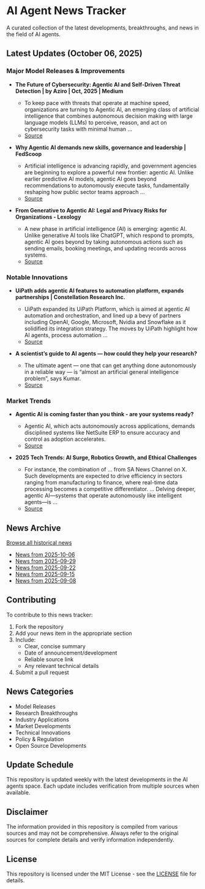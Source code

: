 # AI Agent News Tracker

A curated collection of the latest developments, breakthroughs, and news in the field of AI agents.

## Latest Updates (October 06, 2025)


### Major Model Releases & Improvements

- **The Future of Cybersecurity: Agentic AI and Self-Driven Threat Detection | by Aziro | Oct, 2025 | Medium**
  - To keep pace with threats that operate at machine speed, organizations are turning to Agentic AI, an emerging class of artificial intelligence that combines autonomous decision making with large language models (LLMs) to perceive, reason, and act on cybersecurity tasks with minimal human ...
  - [Source](https://medium.com/@azirotechnologies/the-future-of-cybersecurity-agentic-ai-and-self-driven-threat-detection-4e797059c470)

- **Why Agentic AI demands new skills, governance and leadership | FedScoop**
  - Artificial intelligence is advancing rapidly, and government agencies are beginning to explore a powerful new frontier: agentic AI. Unlike earlier predictive AI models, agentic AI goes beyond recommendations to autonomously execute tasks, fundamentally reshaping how public sector teams approach ...
  - [Source](https://fedscoop.com/video/why-agentic-ai-demands-new-skills-governance-and-leadership/)

- **From Generative to Agentic AI: Legal and Privacy Risks for Organizations - Lexology**
  - A new phase in artificial intelligence (AI) is emerging: agentic AI. Unlike generative AI tools like ChatGPT, which respond to prompts, agentic AI goes beyond by taking autonomous actions such as sending emails, booking meetings, and updating records across systems.
  - [Source](https://www.lexology.com/library/detail.aspx?g=de7343cf-8cdc-4f6d-8430-59206853c4b6)

### Notable Innovations

- **UiPath adds agentic AI features to automation platform, expands partnerships | Constellation Research Inc.**
  - UiPath expanded its UiPath Platform, which is aimed at agentic AI automation and orchestration, and lined up a bevy of partners including OpenAI, Google, Microsoft, Nvidia and Snowflake as it solidified its integration strategy. The moves by UiPath highlight how AI agents, process automation ...
  - [Source](https://www.constellationr.com/blog-news/insights/uipath-adds-agentic-ai-features-automation-platform-expands-partnerships)

- **A scientist’s guide to AI agents — how could they help your research?**
  - The ultimate agent — one that can get anything done autonomously in a reliable way — is “almost an artificial general intelligence problem”, says Kumar.
  - [Source](https://nature.com/articles/d41586-025-03246-7)

### Market Trends

- **Agentic AI is coming faster than you think - are your systems ready?**
  - Agentic AI, which acts autonomously across applications, demands disciplined systems like NetSuite ERP to ensure accuracy and control as adoption accelerates.
  - [Source](https://itbrief.com.au/story/agentic-ai-is-coming-faster-than-you-think-are-your-systems-ready)

- **2025 Tech Trends: AI Surge, Robotics Growth, and Ethical Challenges**
  - For instance, the combination of ... from SA News Channel on X. Such developments are expected to drive efficiency in sectors ranging from manufacturing to finance, where real-time data processing becomes a competitive differentiator. ... Delving deeper, agentic AI—systems that operate autonomously like intelligent agents—is ...
  - [Source](https://webpronews.com/2025-tech-trends-ai-surge-robotics-growth-and-ethical-challenges)

## News Archive

[Browse all historical news](./history/)

- [News from 2025-10-06](./history/2025-10-06_news.md)
- [News from 2025-09-29](./history/2025-09-29_news.md)
- [News from 2025-09-22](./history/2025-09-22_news.md)
- [News from 2025-09-15](./history/2025-09-15_news.md)
- [News from 2025-09-08](./history/2025-09-08_news.md)


## Contributing

To contribute to this news tracker:

1. Fork the repository
2. Add your news item in the appropriate section
3. Include:
   - Clear, concise summary
   - Date of announcement/development
   - Reliable source link
   - Any relevant technical details
4. Submit a pull request

## News Categories

- Model Releases
- Research Breakthroughs
- Industry Applications
- Market Developments
- Technical Innovations
- Policy & Regulation
- Open Source Developments

## Update Schedule

This repository is updated weekly with the latest developments in the AI agents space. Each update includes verification from multiple sources when available.

## Disclaimer

The information provided in this repository is compiled from various sources and may not be comprehensive. Always refer to the original sources for complete details and verify information independently.

## License

This repository is licensed under the MIT License - see the [LICENSE](LICENSE) file for details.
